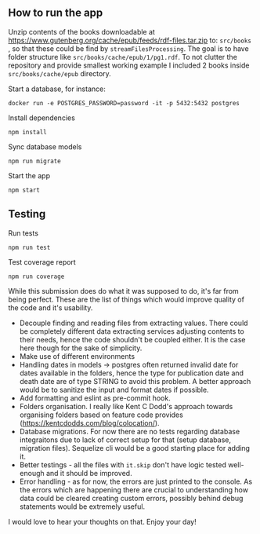 ## How to run the app

Unzip contents of the books downloadable at https://www.gutenberg.org/cache/epub/feeds/rdf-files.tar.zip to: `src/books` , so that these could be find by `streamFilesProcessing`.
The goal is to have folder structure like `src/books/cache/epub/1/pg1.rdf`. To not clutter the repository and provide smallest working example I included 2 books inside `src/books/cache/epub` directory.

Start a database, for instance:
```
docker run -e POSTGRES_PASSWORD=password -it -p 5432:5432 postgres
```

Install dependencies
```
npm install
```

Sync database models

```
npm run migrate
```

Start the app
```
npm start
```


## Testing


Run tests
```
npm run test
```

Test coverage report
```
npm run coverage
```



While this submission does do what it was supposed to do, it's far from being perfect. These are the list of things
which would improve quality of the code and it's usability.
- Decouple finding and reading files from extracting values. There could be completely different data extracting services
adjusting contents to their needs, hence the code shouldn't be coupled either. It is the case here though for the sake of simplicity.
- Make use of different environments
- Handling dates in models -> postgres often returned invalid date for dates available in the folders, hence 
the type for publication date and death date are of type STRING to avoid this problem.
A better approach would be to sanitize the input and format dates if possible.
- Add formatting and eslint as pre-commit hook.
- Folders organisation. I really like Kent C Dodd's approach towards organising folders based on feature code provides
(https://kentcdodds.com/blog/colocation/).
- Database migrations. For now there are no tests regarding database integraitons due to lack of correct setup for that (setup database, migration files).
Sequelize cli would be a good starting place for adding it.
- Better testings - all the files with `it.skip` don't have logic tested well-enough and it should be improved.
- Error handling - as for now, the errors are just printed to the console.
As the errors which are happening there are crucial to understanding how data could be cleared
creating custom errors, possibly behind debug statements would be extremely useful.

I would love to hear your thoughts on that. 
Enjoy your day!
